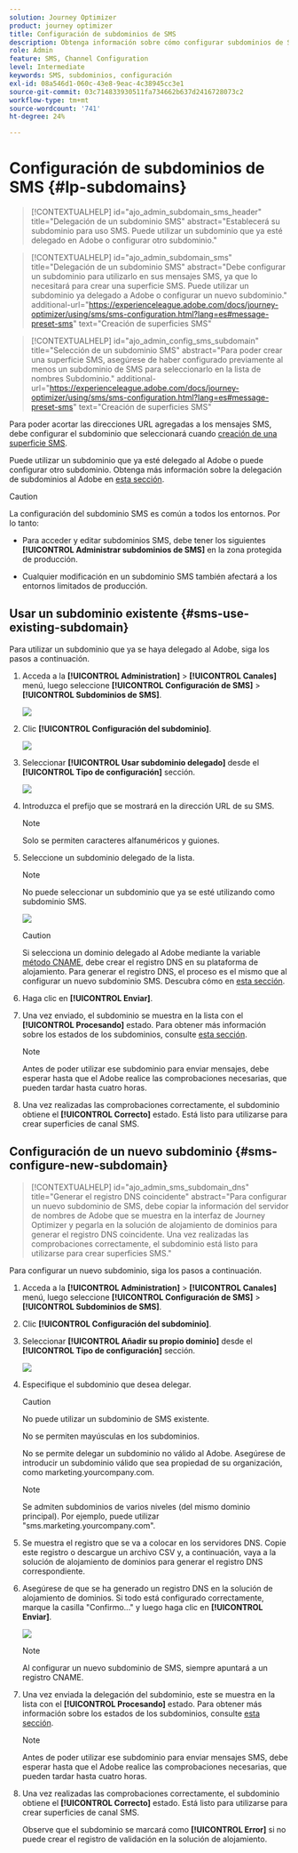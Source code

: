 ```yaml
---
solution: Journey Optimizer
product: journey optimizer
title: Configuración de subdominios de SMS
description: Obtenga información sobre cómo configurar subdominios de SMS con Journey Optimizer
role: Admin
feature: SMS, Channel Configuration
level: Intermediate
keywords: SMS, subdominios, configuración
exl-id: 08a546d1-060c-43e8-9eac-4c38945cc3e1
source-git-commit: 03c714833930511fa734662b637d2416728073c2
workflow-type: tm+mt
source-wordcount: '741'
ht-degree: 24%

---
```


# Configuración de subdominios de SMS {#lp-subdomains}

>[!CONTEXTUALHELP]
>id="ajo_admin_subdomain_sms_header"
>title="Delegación de un subdominio SMS"
>abstract="Establecerá su subdominio para uso SMS. Puede utilizar un subdominio que ya esté delegado en Adobe o configurar otro subdominio."

>[!CONTEXTUALHELP]
>id="ajo_admin_subdomain_sms"
>title="Delegación de un subdominio SMS"
>abstract="Debe configurar un subdominio para utilizarlo en sus mensajes SMS, ya que lo necesitará para crear una superficie SMS. Puede utilizar un subdominio ya delegado a Adobe o configurar un nuevo subdominio."
>additional-url="https://experienceleague.adobe.com/docs/journey-optimizer/using/sms/sms-configuration.html?lang=es#message-preset-sms" text="Creación de superficies SMS"

>[!CONTEXTUALHELP]
>id="ajo_admin_config_sms_subdomain"
>title="Selección de un subdominio SMS"
>abstract="Para poder crear una superficie SMS, asegúrese de haber configurado previamente al menos un subdominio de SMS para seleccionarlo en la lista de nombres Subdominio."
>additional-url="https://experienceleague.adobe.com/docs/journey-optimizer/using/sms/sms-configuration.html?lang=es#message-preset-sms" text="Creación de superficies SMS"

Para poder acortar las direcciones URL agregadas a los mensajes SMS, debe configurar el subdominio que seleccionará cuando [creación de una superficie SMS](sms-configuration.md#message-preset-sms).

Puede utilizar un subdominio que ya esté delegado al Adobe o puede configurar otro subdominio. Obtenga más información sobre la delegación de subdominios al Adobe en [esta sección](../configuration/delegate-subdomain.md).

>[!CAUTION]
>
>La configuración del subdominio SMS es común a todos los entornos. Por lo tanto:
>
>* Para acceder y editar subdominios SMS, debe tener los siguientes **[!UICONTROL Administrar subdominios de SMS]** en la zona protegida de producción.
>
> * Cualquier modificación en un subdominio SMS también afectará a los entornos limitados de producción.

## Usar un subdominio existente {#sms-use-existing-subdomain}

Para utilizar un subdominio que ya se haya delegado al Adobe, siga los pasos a continuación.

1. Acceda a la **[!UICONTROL Administration]** > **[!UICONTROL Canales]** menú, luego seleccione **[!UICONTROL Configuración de SMS]** > **[!UICONTROL Subdominios de SMS]**.

   ![](assets/sms_access-subdomains.png)

1. Clic **[!UICONTROL Configuración del subdominio]**.

   ![](assets/sms_set-up-subdomain.png)

1. Seleccionar **[!UICONTROL Usar subdominio delegado]** desde el **[!UICONTROL Tipo de configuración]** sección.

   ![](assets/sms_use-delegated-subdomain.png)

1. Introduzca el prefijo que se mostrará en la dirección URL de su SMS.

   >[!NOTE]
   >
   >Solo se permiten caracteres alfanuméricos y guiones.

1. Seleccione un subdominio delegado de la lista.

   >[!NOTE]
   >
   >No puede seleccionar un subdominio que ya se esté utilizando como subdominio SMS.

   <!--Capital letters are not allowed in subdomains. TBC by PM-->

   ![](assets/sms_prefix-and-subdomain.png)

   <!--Note that you cannot use multiple delegated subdomains of the same parent domain. For example, if 'marketing1.yourcompany.com' is already delegated to Adobe for your SMS messages, you will not be able to use 'marketing2.yourcompany.com'. However, multi-level subdomains being supported for SMS, you may proceed using a subdomain of 'marketing1.yourcompany.com' (such as 'email.marketing1.yourcompany.com'), or a different parent domain.-->

   >[!CAUTION]
   >
   >Si selecciona un dominio delegado al Adobe mediante la variable [método CNAME](../configuration/delegate-subdomain.md#cname-subdomain-delegation), debe crear el registro DNS en su plataforma de alojamiento. Para generar el registro DNS, el proceso es el mismo que al configurar un nuevo subdominio SMS. Descubra cómo en [esta sección](#sms-configure-new-subdomain).

1. Haga clic en **[!UICONTROL Enviar]**.

1. Una vez enviado, el subdominio se muestra en la lista con el **[!UICONTROL Procesando]** estado. Para obtener más información sobre los estados de los subdominios, consulte [esta sección](../configuration/about-subdomain-delegation.md#access-delegated-subdomains).<!--Same statuses?-->

   >[!NOTE]
   >
   >Antes de poder utilizar ese subdominio para enviar mensajes, debe esperar hasta que el Adobe realice las comprobaciones necesarias, que pueden tardar hasta cuatro horas.<!--Learn more in [this section](delegate-subdomain.md#subdomain-validation).-->

1. Una vez realizadas las comprobaciones correctamente, el subdominio obtiene el **[!UICONTROL Correcto]** estado. Está listo para utilizarse para crear superficies de canal SMS.

## Configuración de un nuevo subdominio {#sms-configure-new-subdomain}

>[!CONTEXTUALHELP]
>id="ajo_admin_sms_subdomain_dns"
>title="Generar el registro DNS coincidente"
>abstract="Para configurar un nuevo subdominio de SMS, debe copiar la información del servidor de nombres de Adobe que se muestra en la interfaz de Journey Optimizer y pegarla en la solución de alojamiento de dominios para generar el registro DNS coincidente. Una vez realizadas las comprobaciones correctamente, el subdominio está listo para utilizarse para crear superficies SMS."

Para configurar un nuevo subdominio, siga los pasos a continuación.

1. Acceda a la **[!UICONTROL Administration]** > **[!UICONTROL Canales]** menú, luego seleccione **[!UICONTROL Configuración de SMS]** > **[!UICONTROL Subdominios de SMS]**.

1. Clic **[!UICONTROL Configuración del subdominio]**.

1. Seleccionar **[!UICONTROL Añadir su propio dominio]** desde el **[!UICONTROL Tipo de configuración]** sección.

   ![](assets/sms_add-your-own-subdomain.png)

1. Especifique el subdominio que desea delegar.

   >[!CAUTION]
   >
   >No puede utilizar un subdominio de SMS existente.
   >
   >No se permiten mayúsculas en los subdominios.

   No se permite delegar un subdominio no válido al Adobe. Asegúrese de introducir un subdominio válido que sea propiedad de su organización, como marketing.yourcompany.com.

   >[!NOTE]
   >
   >Se admiten subdominios de varios niveles (del mismo dominio principal). Por ejemplo, puede utilizar &quot;sms.marketing.yourcompany.com&quot;.

1. Se muestra el registro que se va a colocar en los servidores DNS. Copie este registro o descargue un archivo CSV y, a continuación, vaya a la solución de alojamiento de dominios para generar el registro DNS correspondiente.

1. Asegúrese de que se ha generado un registro DNS en la solución de alojamiento de dominios. Si todo está configurado correctamente, marque la casilla &quot;Confirmo...&quot; y luego haga clic en **[!UICONTROL Enviar]**.

   ![](assets/sms_add-your-own-subdomain-confirm.png)

   >[!NOTE]
   >
   >Al configurar un nuevo subdominio de SMS, siempre apuntará a un registro CNAME.

1. Una vez enviada la delegación del subdominio, este se muestra en la lista con el **[!UICONTROL Procesando]** estado. Para obtener más información sobre los estados de los subdominios, consulte [esta sección](../configuration/about-subdomain-delegation.md#access-delegated-subdomains).<!--Same statuses?-->

   >[!NOTE]
   >
   >Antes de poder utilizar ese subdominio para enviar mensajes SMS, debe esperar hasta que el Adobe realice las comprobaciones necesarias, que pueden tardar hasta cuatro horas.<!--Learn more in [this section](#subdomain-validation).-->

1. Una vez realizadas las comprobaciones correctamente, el subdominio obtiene el **[!UICONTROL Correcto]** estado. Está listo para utilizarse para crear superficies de canal SMS.

   Observe que el subdominio se marcará como **[!UICONTROL Error]** si no puede crear el registro de validación en la solución de alojamiento.
